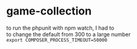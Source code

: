 # game-collection

to run the phpunit with npm watch, I had to  
to change the default from 300 to a large number  
`export COMPOSER_PROCESS_TIMEOUT=50000`
